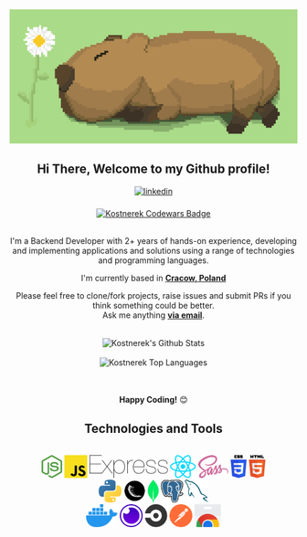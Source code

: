 
<div align="center">
<img src='https://github.com/kostnerek/kostnerek/blob/main/capybara.gif'>
<!-- credits for https://www.reddit.com/user/KennethSugar324/ -->
<h2> Hi There, Welcome to my Github profile!</h2>
<a href="https://www.linkedin.com/in/filip-kostecki00/" target="_blank">
<img src=https://img.shields.io/badge/linkedin-%2300acee.svg?color=405DE6&style=for-the-badge&logo=linkedin&logoColor=white alt=linkedin style="margin-bottom: 5px;" />
</a>
<br />
<br />
<a href='https://www.codewars.com/users/kostnerek/' target='_blank'>
    <img src="https://www.codewars.com/users/kostnerek/badges/large" alt="Kostnerek Codewars Badge">
</a>
<br />
<br />

I'm a Backend Developer with 2+ years of hands-on experience, developing and implementing applications and solutions using a range of technologies and programming languages.
<br />

I'm currently based in **[Cracow, Poland](https://www.google.com/maps/place/Krak%C3%B3w/@50.0468548,19.9348341,12z/data=!3m1!4b1!4m5!3m4!1s0x471644c0354e18d1:0xb46bb6b576478abf!8m2!3d50.0646501!4d19.9449799)**
<br />

Please feel free to clone/fork projects, raise issues and submit PRs if you think something could be better.<br />
Ask me anything  <a href="mailto:filip.kostecki00@gmail.com"><b>via email</b></a>.
<br />
<br />

<img align="center" src="https://github-readme-stats.vercel.app/api?username=kostnerek&include_all_commits=true&count_private=true&show_icons=true&line_height=30&title_color=CDB4DB&icon_color=CDB4DB&text_color=D3D3D3&bg_color=0A0A0A" alt="Kostnerek's Github Stats">
<br />
<br />
<img src="https://github-readme-stats.vercel.app/api/top-langs/?username=kostnerek&layout=compact&theme=dark&bg_color=0A0A0A" alt="Kostnerek Top Languages"/>
<br />
<br />
<br />

**Happy Coding!** 😊

</div>

<div align="center">
<h2>Technologies and Tools</h2>

<br />
<a margin="10"><img margin="10px" height="40" src="https://github.com/kostnerek/kostnerek/blob/main/svgs/nodejs-icon.svg"></a>
<a margin="10"><img margin="10px" height="40" src="https://github.com/kostnerek/kostnerek/blob/main/svgs/javascript.svg"></a>
<a margin="10"><img margin="10px" height="40" src="https://github.com/kostnerek/kostnerek/blob/main/svgs/express.svg"></a>
<a margin="10"><img margin="10px" height="40" src="https://github.com/kostnerek/kostnerek/blob/main/svgs/react.svg"></a>
<a margin="10"><img margin="10px" height="40" src="https://github.com/kostnerek/kostnerek/blob/main/svgs/sass.svg"></a>
<a margin="10"><img margin="10px" height="40" src="https://github.com/kostnerek/kostnerek/blob/main/svgs/css-3.svg"></a>
<a margin="10"><img margin="10px" height="40" src="https://github.com/kostnerek/kostnerek/blob/main/svgs/html-5.svg"></a>
<br />
<a margin="10"><img margin="10px" height="40" src="https://github.com/kostnerek/kostnerek/blob/main/svgs/python.svg"></a>
<a margin="10"><img margin="10px" height="40" src="https://github.com/kostnerek/kostnerek/blob/main/svgs/flask.svg"></a>
<a margin="10"><img margin="10px" height="40" src="https://github.com/kostnerek/kostnerek/blob/main/svgs/mongodb.svg"></a>
<a margin="10"><img margin="10px" height="40" src="https://github.com/kostnerek/kostnerek/blob/main/svgs/postgresql.svg"></a>
<a margin="10"><img margin="10px" height="40" src="https://github.com/kostnerek/kostnerek/blob/main/svgs/mysql-icon.svg"></a>
<br />
<a margin="10"><img margin="10px" height="40" src="https://github.com/kostnerek/kostnerek/blob/main/svgs/docker-icon.svg"></a>
<a margin="10"><img margin="10px" height="40" src="https://github.com/kostnerek/kostnerek/blob/main/svgs/insomnia.svg"></a>
<a margin="10"><img margin="10px" height="40" src="https://github.com/kostnerek/kostnerek/blob/main/svgs/circleci.svg"></a>
<a margin="10"><img margin="10px" height="40" src="https://github.com/kostnerek/kostnerek/blob/main/svgs/postman-icon.svg"></a>
<a margin="10"><img margin="10px" height="40" src="https://github.com/kostnerek/kostnerek/blob/main/svgs/chrome-web-store.svg"></a>
<br />
</div>
